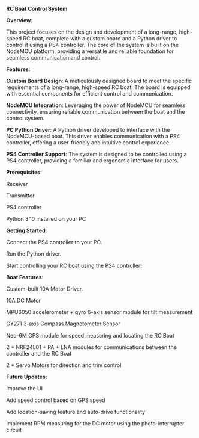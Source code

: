 ******RC Boat Control System******

****Overview****:

  This project focuses on the design and development of a long-range, high-speed RC boat, complete with a custom board and a Python driver to control it using a PS4 controller. The core of the system is built on the NodeMCU platform, providing a versatile and reliable 
  foundation for seamless communication and control.

****Features****:

  **Custom Board Design**: A meticulously designed board to meet the specific requirements of a long-range, high-speed RC boat. The board is equipped with essential components for efficient control and communication.

  **NodeMCU Integration**: Leveraging the power of NodeMCU for seamless connectivity, ensuring reliable communication between the boat and the control system.

  **PC Python Driver**: A Python driver developed to interface with the NodeMCU-based boat. This driver enables communication with a PS4 controller, offering a user-friendly and intuitive control experience.

  **PS4 Controller Support**: The system is designed to be controlled using a PS4 controller, providing a familiar and ergonomic interface for users.

****Prerequisites****:

  Receiver
  
  Transmitter
  
  PS4 controller
  
  Python 3.10 installed on your PC

****Getting Started****:

  Connect the PS4 controller to your PC.
  
  Run the Python driver.
  
  Start controlling your RC boat using the PS4 controller!

****Boat Features****:

  Custom-built 10A Motor Driver.
  
  10A DC Motor
  
  MPU6050 accelerometer + gyro  6-axis sensor module for tilt measurement
  
  GY271 3-axis Compass Magnetometer Sensor
  
  Neo-6M GPS module for speed measuring and locating the RC Boat  
  
  2 * NRF24L01 + PA + LNA modules for communications between the controller and the RC Boat
  
  2 * Servo Motors for direction and trim control
  
****Future Updates****:

  Improve the UI
  
  Add speed control based on GPS speed
  
  Add location-saving feature and auto-drive functionality
  
  Implement RPM measuring for the DC motor using the photo-interrupter circuit
  
